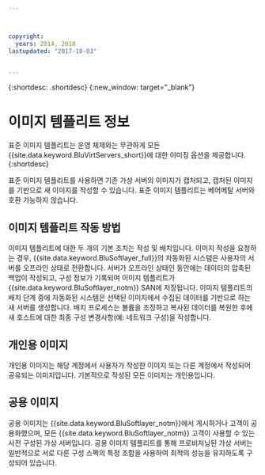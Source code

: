 ```yaml
---



copyright:
  years: 2014, 2018
lastupdated: "2017-10-03"


---
```


{:shortdesc: .shortdesc}
{:new_window: target="_blank"}

# 이미지 템플리트 정보

표준 이미지 템플리트는 운영 체제와는 무관하게 모든 {{site.data.keyword.BluVirtServers_short}}에 대한 이미징 옵션을 제공합니다.
{:shortdesc}

표준 이미지 템플리트를 사용하면 기존 가상 서버의 이미지가 캡처되고, 캡처된 이미지를 기반으로 새 이미지를 작성할 수 있습니다. 표준 이미지 템플리트는 베어메탈 서버와 호환 가능하지 않습니다. 

## 이미지 템플리트 작동 방법
이미지 템플리트에 대한 두 개의 기본 조치는 작성 및 배치입니다. 이미지 작성을 요청하는 경우, {{site.data.keyword.BluSoftlayer_full}}의 자동화된 시스템은 사용자의 서버를 오프라인 상태로 전환합니다. 서버가 오프라인 상태인 동안에는 데이터의 압축된 백업이 작성되고, 구성 정보가 기록되며 이미지 템플리트가 {{site.data.keyword.BluSoftlayer_notm}} SAN에 저장됩니다. 이미지 템플리트의 배치 단계 중에 자동화된 시스템은 선택된 이미지에서 수집된 데이터를 기반으로 하는 새 서버를 생성합니다. 배치 프로세스는 볼륨을 조정하고 복사된 데이터를 복원한 후에 새 호스트에 대한 최종 구성 변경사항(예: 네트워크 구성)을 작성합니다. 

## 개인용 이미지

개인용 이미지는 해당 계정에서 사용자가 작성한 이미지 또는 다른 계정에서 작성되어 공유되는 이미지입니다. 기본적으로 작성된 모든 이미지는 개인용입니다.  

## 공용 이미지

공용 이미지는 {{site.data.keyword.BluSoftlayer_notm}}에서 게시하거나 고객이 공용화했으며, 모든 {{site.data.keyword.BluSoftlayer_notm}} 고객이 사용할 수 있는 사전 구성된 가상 서버입니다. 공용 이미지 템플리트를 통해 프로비저닝된 가상 서버는 일반적으로 서로 다른 구성 스펙의 특정 조합을 사용하여 최적의 성능을 유지하도록 구성되어 있습니다. 


